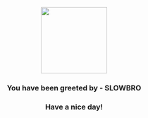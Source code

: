 <p align="center">
            <img src="https://raw.githubusercontent.com/PokeAPI/sprites/master/sprites/pokemon/80.png" width="150" height="150">
          </p>
          <h3 align="center">You have been greeted by - <b>SLOWBRO</b></h3>
          <h3 align="center">Have a nice day!</h3>

